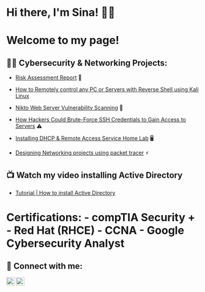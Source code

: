 <h1>Hi there, I'm Sina! 🙋‍♂️
<h1>Welcome to my page! 

<h2>👨‍💻 Cybersecurity & Networking Projects:</h2>

   - [Risk Assessment Report](https://github.com/sinaighani21/RiskAssessmentReport) 📄

   - [How to Remotely control any PC or Servers with Reverse Shell using Kali Linux](https://www.youtube.com/watch?v=dCiqNuSRse4&t=47s)

   - [Nikto Web Server Vulnerability Scanning](https://github.com/sinaighani21/NiktoVulnerabilityScan) 🚀

   - [How Hackers Could Brute-Force SSH Credentials to Gain Access to Servers](https://github.com/sinaighani21/BruteForceSSHCredentials) ⚠️

   - [Installing DHCP & Remote Access Service Home Lab](https://github.com/sinaighani21/DHCP-ab) 🖥️

   - [Designing Networking projects using packet tracer](https://github.com/sinaighani21/NetworkTopologyDesigns) ⚡




<h2>📺 Watch my video installing Active Directory</h2>

- [Tutorial | How to install Active Directory](https://youtu.be/9nUwH4WPf5M)


<h1>Certifications:
- compTIA Security +
- Red Hat (RHCE)
- CCNA
- Google Cybersecurity Analyst



<h2> 🤳 Connect with me:</h2>

[<img align="left" alt="SinaIghani | LinkedIn" width="22px" src="https://cdn.jsdelivr.net/npm/simple-icons@v3/icons/linkedin.svg" />][linkedin]
[<img align="left" alt="SinaIghani | Instagram" width="22px" src="https://cdn.jsdelivr.net/npm/simple-icons@v3/icons/instagram.svg" />][instagram]

[instagram]: https://www.instagram.com/sinaaaig/
[linkedin]: https://www.linkedin.com/in/sina-ighani/


